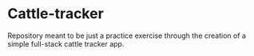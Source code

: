 # Cattle-tracker

Repository meant to be just a practice exercise through the creation of a simple full-stack cattle tracker app.
